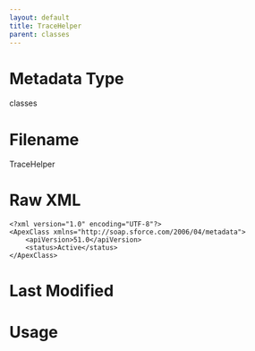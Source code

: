 ```yaml
---
layout: default
title: TraceHelper
parent: classes
---
```

# Metadata Type
classes


# Filename 
TraceHelper


# Raw XML
```
<?xml version="1.0" encoding="UTF-8"?>
<ApexClass xmlns="http://soap.sforce.com/2006/04/metadata">
    <apiVersion>51.0</apiVersion>
    <status>Active</status>
</ApexClass>
```


# Last Modified


# Usage
